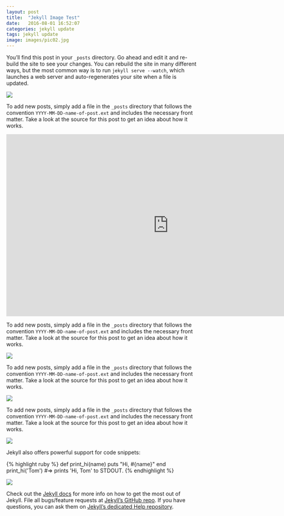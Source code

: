 ```yaml
---
layout: post
title:  "Jekyll Image Test"
date:   2016-08-01 16:52:07
categories: jekyll update
tags: jekyll update
image: images/pic02.jpg
---
```

You’ll find this post in your `_posts` directory. Go ahead and edit it and re-build the site to see your changes. You can rebuild the site in many different ways, but the most common way is to run `jekyll serve --watch`, which launches a web server and auto-regenerates your site when a file is updated.

<img src="https://{{ site.burl }}images/pic02.jpg" class="image featured" />

To add new posts, simply add a file in the `_posts` directory that follows the convention `YYYY-MM-DD-name-of-post.ext` and includes the necessary front matter. Take a look at the source for this post to get an idea about how it works.

<iframe class="image featured" width="854" height="480" src="https://www.youtube.com/embed/tBPA-TWw1ko" frameborder="0" allowfullscreen></iframe>


<!-- <img src="https://{{ site.burl }}images/pic0002.jpg" class="image featured" /> -->

To add new posts, simply add a file in the `_posts` directory that follows the convention `YYYY-MM-DD-name-of-post.ext` and includes the necessary front matter. Take a look at the source for this post to get an idea about how it works.


<img src="https://{{ site.burl }}images/pic00002.jpg" class="image featured" />

To add new posts, simply add a file in the `_posts` directory that follows the convention `YYYY-MM-DD-name-of-post.ext` and includes the necessary front matter. Take a look at the source for this post to get an idea about how it works.


<img src="https://{{ site.burl }}assets/monkey.jpg" class="image featured" />

To add new posts, simply add a file in the `_posts` directory that follows the convention `YYYY-MM-DD-name-of-post.ext` and includes the necessary front matter. Take a look at the source for this post to get an idea about how it works.


<img src="https://{{ site.burl }}assets/screenshot.jpg" class="image featured" />

Jekyll also offers powerful support for code snippets:

{% highlight ruby %}
def print_hi(name)
  puts "Hi, #{name}"
end
print_hi('Tom')
#=> prints 'Hi, Tom' to STDOUT.
{% endhighlight %}

<img src="https://{{ site.burl }}images/pic002.jpg" class="image featured" />

Check out the [Jekyll docs][jekyll] for more info on how to get the most out of Jekyll. File all bugs/feature requests at [Jekyll’s GitHub repo][jekyll-gh]. If you have questions, you can ask them on [Jekyll’s dedicated Help repository][jekyll-help].

[jekyll]:      http://jekyllrb.com
[jekyll-gh]:   https://github.com/jekyll/jekyll
[jekyll-help]: https://github.com/jekyll/jekyll-help
